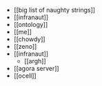 - [[big list of naughty strings]]
- [[infranaut]]
- [[ontology]]
- [[me]]
- [[chowdy]]
- [[zeno]]
- [[infranaut]]
	- [[argh]]
- [[agora server]]
- [[ocell]]